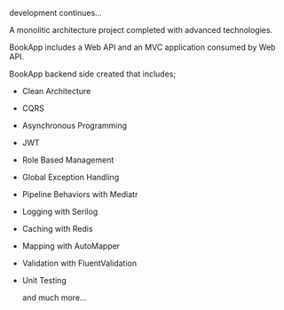 development continues...

A monolitic architecture project completed with advanced technologies.

BookApp includes a Web API and an MVC application consumed by Web API.

BookApp backend side created that includes;
- Clean Architecture
- CQRS
- Asynchronous Programming
- JWT
- Role Based Management
- Global Exception Handling
- Pipeline Behaviors with Mediatr
- Logging with Serilog
- Caching with Redis
- Mapping with AutoMapper
- Validation with FluentValidation
- Unit Testing


  and much more...
